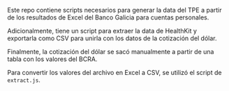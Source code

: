 Este repo contiene scripts necesarios para generar la data del TPE a partir
de los resultados de Excel del Banco Galicia para cuentas personales.

Adicionalmente, tiene un script para extraer la data de HealthKit y exportarla
como CSV para unirla con los datos de la cotización del dólar.

Finalmente, la cotización del dólar se sacó manualmente a partir de una tabla
con los valores del BCRA.


Para convertir los valores del archivo en Excel a CSV, se utilizó el script de
`extract.js`.

